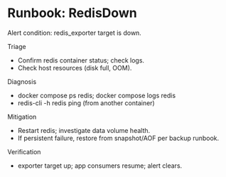 # Runbook: RedisDown

Alert condition: redis_exporter target is down.

Triage

- Confirm redis container status; check logs.
- Check host resources (disk full, OOM).

Diagnosis

- docker compose ps redis; docker compose logs redis
- redis-cli -h redis ping (from another container)

Mitigation

- Restart redis; investigate data volume health.
- If persistent failure, restore from snapshot/AOF per backup runbook.

Verification

- exporter target up; app consumers resume; alert clears.
